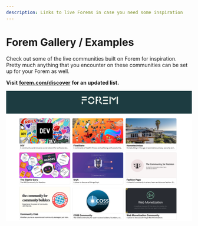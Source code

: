 ```yaml
---
description: Links to live Forems in case you need some inspiration
---
```


# Forem Gallery / Examples

Check out some of the live communities built on Forem for inspiration.  Pretty much anything that you encounter on these communities can be set up for your Forem as well.

**Visit** [**forem.com/discover**](https://forem.com/discover) **for an updated list.**

![Visit forem.com/discover](.gitbook/assets/edafdaf3-cc2b-4560-a497-0e671b41c466.png)



